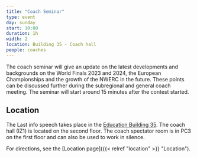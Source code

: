 ```yaml
---
title: "Coach Seminar"
type: event
day: sunday
start: 10:00
duration: 1h
width: 2
location: Building 35 - Coach hall
people: coaches
---
```

The coach seminar will give an update on the latest developments and backgrounds on the World Finals 2023 and 2024, the
European Championships and the growth of the NWERC in the future. These points can be discussed further during the
subregional and general coach meeting. The seminar will start around 15 minutes after the contest started.

## Location
The Last info speech takes place in the [Education Building 35](https://map.tudelftcampus.nl/poi/education-building-35/).
The coach hall (IZ1) is located on the second floor. The coach spectator room is in PC3 on the first floor and can also be used to work in silence. 

For directions, see the [Location page]({{< relref "location" >}} "Location").

